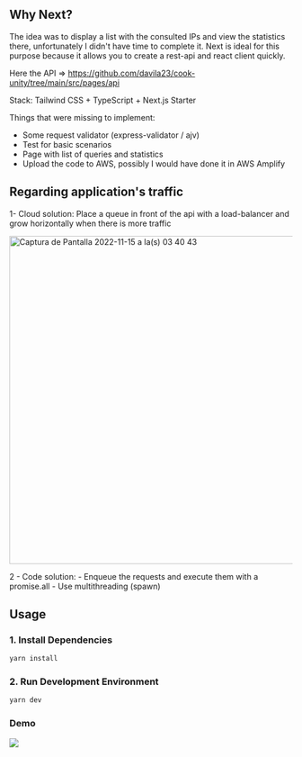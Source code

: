 ## Why Next?

The idea was to display a list with the consulted IPs and view the statistics there, unfortunately I didn't have time to complete it.
Next is ideal for this purpose because it allows you to create a rest-api and react client quickly.

Here the API => https://github.com/davila23/cook-unity/tree/main/src/pages/api

Stack: Tailwind CSS + TypeScript + Next.js Starter

Things that were missing to implement:
- Some request validator (express-validator / ajv)
- Test for basic scenarios
- Page with list of queries and statistics
- Upload the code to AWS, possibly I would have done it in AWS Amplify


## Regarding application's traffic

1- Cloud solution:
Place a queue in front of the api with a load-balancer and grow horizontally when there is more traffic

<img width="583" alt="Captura de Pantalla 2022-11-15 a la(s) 03 40 43" src="https://user-images.githubusercontent.com/50145471/201846680-1b53c389-f720-49d2-b255-699ffbe65fe5.png">

2 - Code solution:
    - Enqueue the requests and execute them with a promise.all
    - Use multithreading (spawn)

## Usage

### 1. Install Dependencies

```bash
yarn install 
```

### 2. Run Development Environment

```bash
yarn dev 
```

### Demo 

![](https://user-images.githubusercontent.com/50145471/201843274-8c3fde97-1f30-4159-983f-3f2e9b8211fe.gif)
